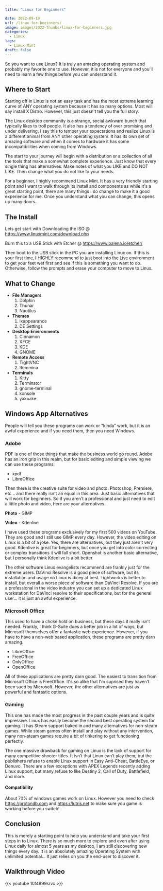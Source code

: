 ```yaml
---
title: "Linux for Beginners"

date: 2022-09-19
url: /linux-for-beginners/
image: images/2022-thumbs/linux-for-beginners.jpg
categories:
  - Linux
tags:
  - Linux Mint
draft: false
---
```

So you want to use Linux? It is truly an amazing operating system and probably my favorite one to use. However, it is not for everyone and you'll need to learn a few things before you can understand it.<!--more-->
 
## Where to Start
Starting off in Linux is not an easy task and has the most extreme learning curve of ANY operating system because it has so many options. Most will say install X Distro. However, this just doesn't tell you the full story. 

The Linux desktop community is a strange, social awkward bunch that typically likes to troll people. It also has a tendency of over promising and under delivering. I say this to temper your expectations and realize Linux is a different animal from ANY other operating system. It has its own set of amazing software and when it comes to hardware it has some incompatibilities when coming from Windows. 

The start to your journey will begin with a distribution or a collection of all the tools that make a somewhat complete experience. Just know that every single thing has alternatives. Make notes of what you LIKE and DO NOT LIKE. Then change what you do not like to your needs. 

For a beginner, I highly recommend Linux Mint. It has a very friendly starting point and I want to walk through its install and components as while it's a great starting point, there are many things I do change to make it a good experience for me. Once you understand what you can change, this opens up many doors...

## The Install
Lets get start with Downloading the ISO @ <https://www.linuxmint.com/download.php>

Burn this to a USB Stick with Etcher @ <https://www.balena.io/etcher/>

Then boot to the USB stick in the PC you are installing Linux on. If this is your first time, I HIGHLY recommend to just boot into the Live environment to get your feet wet first and see if this is something you want to do. Otherwise, follow the prompts and erase your computer to move to Linux. 

## What to Change
- **File Managers**
	1. Dolphin
	2. Thunar
	3. Nautilus
- **Themes**
	1. lxappearance
	2. DE Settings
- **Desktop Environments**
	1. Cinnamon
	2. XFCE
	3. KDE
	4. GNOME
- **Remote Access**
	1. TightVNC
	2. Remmina
- **Terminals**
	1. Kitty
	2. Terminator
	3. gnome-terminal
	4. konsole
  5. yakuake

##  Windows App Alternatives
People will tell you these programs can work or "kinda" work, but it is an awful experience and if you need them, then you need Windows. 

### Adobe
PDF is one of those things that make the business world go round. Adobe has an iron grip in this realm, but for basic editing and simple viewing we can use these programs:

 - xpdf
 - LibreOffice

Then there is the creative suite for video and photo. Photoshop, Premiere, etc... and there really isn't an equal in this area. Just basic alternatives that will work for beginners. So if you aren't a professional and just need to edit a little photo and video, here are your alternatives.

**Photo** - GIMP

**Video** - Kdenlive

I have used these programs exclusively for my first 500 videos on YouTube. They are good and I still use GIMP every day. However, the video editing on Linux is a bit of a joke. Yes, there are alternatives, but they just aren't very good. Kdenlive is great for beginners, but once you get into color correcting or complex transitions it will fall short. Openshot is another basic alternative, but I personally think Kdenlive is a bit better. 

The other software Linux evangelists recommend are frankly just for the extreme users. DaVinci Resolve is a good piece of software, but its installation and usage on Linux is dicey at best. Lightworks is better to install, but overall a worse piece of software than DaVinci Resolve. If you are a professional in the video industry you can set up a dedicated Linux workstation for DaVinci resolve to their specifications, but for the general user... it is just an awful experience. 

### Microsoft Office
This used to have a choke hold on business, but these days it really isn't needed. Frankly, I think G-Suite does a better job in a lot of ways, but Microsoft themselves offer a fantastic web experience. However, if you have to have a non-web based application, these programs are pretty darn amazing. 

 - LibreOffice
 - FreeOffice
 - OnlyOffice
 - OpenOffice

All of these applications are pretty darn good. The easiest to transition from Microsoft Office is FreeOffice. It's so alike that I'm suprised they haven't been sued by Microsoft. However, the other alternatives are just as powerful and fantastic options. 

### Gaming
This one has made the most progress in the past couple years and is quite impressive. Linux has easily become the second best operating system for gaming. It has Steam support baked in and many alternatives for non-steam games. While steam games often install and play without any intervention, many non-steam games require a bit of tinkering to get functioning perfectly. 

The one massive drawback for gaming on Linux is the lack of support for many competitive shooter titles. It isn't that Linux can't play them, but the publishers refuse to enable Linux support in Easy Anti-Cheat, BattleEye, or Denuvo. There are a few exceptions with APEX Legends recently adding Linux support, but many refuse to like Destiny 2, Call of Duty, Battlefield, and more. 

#### Compatibility

About 70% of windows games work on Linux. However you need to check <https://protondb.com> and <https://lutris.net> to make sure you game is working before you switch! 

## Conclusion
This is merely a starting point to help you understand and take your first steps in to Linux. There is so much more to explore and even after using Linux daily for almost 5 years as my desktop, I am still discovering new things every day. It is an absolutely amazing Operating System with unlimited potential... It just relies on you the end-user to discover it. 

## Walkthrough Video

{{< youtube 10f4899srvc >}}
